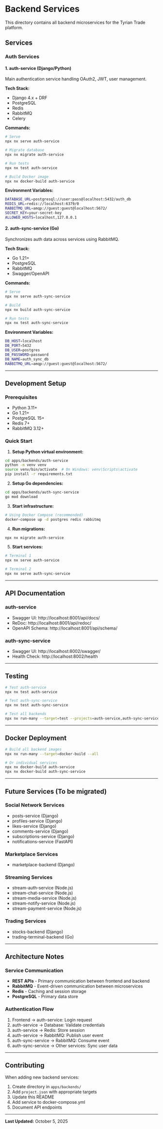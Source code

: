 # Backend Services

This directory contains all backend microservices for the Tyrian Trade platform.

## Services

### Auth Services

#### 1. **auth-service** (Django/Python)
Main authentication service handling OAuth2, JWT, user management.

**Tech Stack:**
- Django 4.x + DRF
- PostgreSQL
- Redis
- RabbitMQ
- Celery

**Commands:**
```bash
# Serve
npx nx serve auth-service

# Migrate database
npx nx migrate auth-service

# Run tests
npx nx test auth-service

# Build Docker image
npx nx docker-build auth-service
```

**Environment Variables:**
```bash
DATABASE_URL=postgresql://user:pass@localhost:5432/auth_db
REDIS_URL=redis://localhost:6379/0
RABBITMQ_URL=amqp://guest:guest@localhost:5672/
SECRET_KEY=your-secret-key
ALLOWED_HOSTS=localhost,127.0.0.1
```

#### 2. **auth-sync-service** (Go)
Synchronizes auth data across services using RabbitMQ.

**Tech Stack:**
- Go 1.21+
- PostgreSQL
- RabbitMQ
- Swagger/OpenAPI

**Commands:**
```bash
# Serve
npx nx serve auth-sync-service

# Build
npx nx build auth-sync-service

# Run tests
npx nx test auth-sync-service
```

**Environment Variables:**
```bash
DB_HOST=localhost
DB_PORT=5432
DB_USER=postgres
DB_PASSWORD=password
DB_NAME=auth_sync_db
RABBITMQ_URL=amqp://guest:guest@localhost:5672/
```

---

## Development Setup

### Prerequisites
- Python 3.11+
- Go 1.21+
- PostgreSQL 15+
- Redis 7+
- RabbitMQ 3.12+

### Quick Start

1. **Setup Python virtual environment:**
```bash
cd apps/backends/auth-service
python -m venv venv
source venv/bin/activate  # On Windows: venv\Scripts\activate
pip install -r requirements.txt
```

2. **Setup Go dependencies:**
```bash
cd apps/backends/auth-sync-service
go mod download
```

3. **Start infrastructure:**
```bash
# Using Docker Compose (recommended)
docker-compose up -d postgres redis rabbitmq
```

4. **Run migrations:**
```bash
npx nx migrate auth-service
```

5. **Start services:**
```bash
# Terminal 1
npx nx serve auth-service

# Terminal 2
npx nx serve auth-sync-service
```

---

## API Documentation

### auth-service
- Swagger UI: http://localhost:8001/api/docs/
- ReDoc: http://localhost:8001/api/redoc/
- OpenAPI Schema: http://localhost:8001/api/schema/

### auth-sync-service
- Swagger UI: http://localhost:8002/swagger/
- Health Check: http://localhost:8002/health

---

## Testing

```bash
# Test auth-service
npx nx test auth-service

# Test auth-sync-service
npx nx test auth-sync-service

# Test all backends
npx nx run-many --target=test --projects=auth-service,auth-sync-service
```

---

## Docker Deployment

```bash
# Build all backend images
npx nx run-many --target=docker-build --all

# Or individual services
npx nx docker-build auth-service
npx nx docker-build auth-sync-service
```

---

## Future Services (To be migrated)

### Social Network Services
- posts-service (Django)
- profiles-service (Django)
- likes-service (Django)
- comments-service (Django)
- subscriptions-service (Django)
- notifications-service (FastAPI)

### Marketplace Services
- marketplace-backend (Django)

### Streaming Services
- stream-auth-service (Node.js)
- stream-chat-service (Node.js)
- stream-media-service (Node.js)
- stream-notify-service (Node.js)
- stream-payment-service (Node.js)

### Trading Services
- stocks-backend (Django)
- trading-terminal-backend (Go)

---

## Architecture Notes

### Service Communication
- **REST APIs** - Primary communication between frontend and backend
- **RabbitMQ** - Event-driven communication between microservices
- **Redis** - Caching and session storage
- **PostgreSQL** - Primary data store

### Authentication Flow
1. Frontend → auth-service: Login request
2. auth-service → Database: Validate credentials
3. auth-service → Redis: Store session
4. auth-service → RabbitMQ: Publish user event
5. auth-sync-service → RabbitMQ: Consume event
6. auth-sync-service → Other services: Sync user data

---

## Contributing

When adding new backend services:
1. Create directory in `apps/backends/`
2. Add `project.json` with appropriate targets
3. Update this README
4. Add service to docker-compose.yml
5. Document API endpoints

---

**Last Updated:** October 5, 2025

